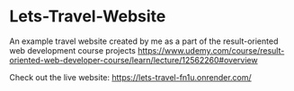 # Lets-Travel-Website
An example travel website created by me as a part of the result-oriented web development course projects
https://www.udemy.com/course/result-oriented-web-developer-course/learn/lecture/12562260#overview

Check out the live website:
https://lets-travel-fn1u.onrender.com/
